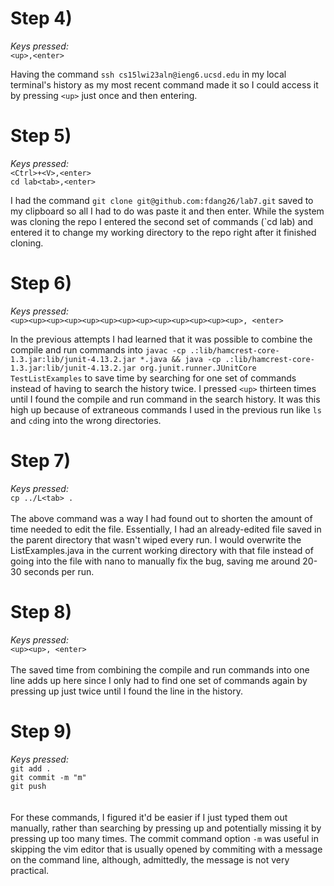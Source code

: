 # Step 4)
*Keys pressed:*
<br>
`<up>,<enter>`  
  
Having the command `ssh cs15lwi23aln@ieng6.ucsd.edu` in my local terminal's history as my most recent command made it so I could access it by pressing `<up>` just once and then entering.

# Step 5)
*Keys pressed:* 
<br>
`<Ctrl>+<V>,<enter>`
<br>
`cd lab<tab>,<enter>`  
  
I had the command `git clone git@github.com:fdang26/lab7.git` saved to my clipboard so all I had to do was paste it and then enter. While the system was 
cloning the repo I entered the second set of commands (`cd lab<tab>) and entered it to change my working directory to the repo right after it finished cloning.

# Step 6)
*Keys pressed:* 
<br>
`<up><up><up><up><up><up><up><up><up><up><up><up><up>, <enter>`  
  
In the previous attempts I had learned that it was possible to combine the compile and run commands into `javac -cp .:lib/hamcrest-core-1.3.jar:lib/junit-4.13.2.jar *.java && java -cp .:lib/hamcrest-core-1.3.jar:lib/junit-4.13.2.jar org.junit.runner.JUnitCore TestListExamples` to save time by searching for one set of commands instead of having to search the history twice.
I pressed `<up>` thirteen times until I found the compile and run command in the search history. It was this high up because of extraneous commands I used in the previous run like `ls` and `cd`ing into the wrong directories.

# Step 7)
*Keys pressed:* 
<br>
`cp ../L<tab> .`
<br>  
The above command was a way I had found out to shorten the amount of time needed to edit the file. 
Essentially, I had an already-edited file saved in the parent directory that wasn't wiped every run. 
I would overwrite the ListExamples.java in the current working directory with that file instead of going 
into the file with nano to manually fix the bug, saving me around 20-30 seconds per run.

# Step 8)
*Keys pressed:* 
<br>
`<up><up>, <enter>`
<br>  
The saved time from combining the compile and run commands into one line adds up here since I only 
had to find one set of commands again by pressing up just twice until I found the line in the history. 

# Step 9)
*Keys pressed:* 
<br>
`git add .`  
`git commit -m "m"`  
`git push`  
<br>  
For these commands, I figured it'd be easier if I just typed them out manually, rather than searching by pressing up and potentially missing it by pressing up too many times. The commit command option `-m` was useful in skipping the vim editor that is usually opened by commiting with a message on the command line, although, admittedly, the message is not very practical.

